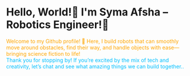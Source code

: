 
# Hello, World!👋 I'm Syma Afsha – Robotics Engineer!🤖

<div style="color: #FFA500; fontSize:20">
Welcome to my Github profile! 🌟 Here, I build robots that can smoothly move around obstacles, find their way, and handle objects with ease—bringing science fiction to life!
</div>

<div style="color: #00BFFF;">
Thank you for stopping by! If you’re excited by the mix of tech and creativity, let’s chat and see what amazing things we can build together..
</div>

